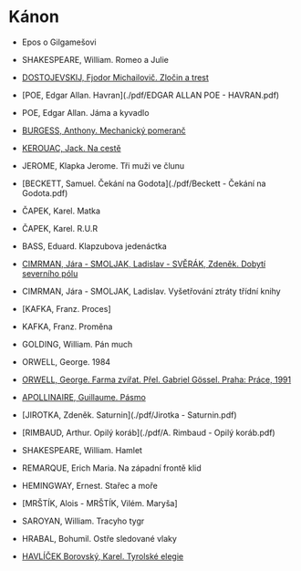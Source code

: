 # Kánon
- Epos o Gilgamešovi
- SHAKESPEARE, William. Romeo a Julie

- [DOSTOJEVSKIJ, Fjodor Michailovič. Zločin a trest](./pdf/zlocin_a_trest.pdf)
- [POE, Edgar Allan. Havran](./pdf/EDGAR ALLAN POE - HAVRAN.pdf)
- POE, Edgar Allan. Jáma a kyvadlo

- [BURGESS, Anthony. Mechanický pomeranč](./pdf/MECHAPOM.pdf)
- [KEROUAC, Jack. Na cestě](./pdf/Jack_Kerouac_Na_ceste.pdf)
- JEROME, Klapka Jerome. Tři muži ve člunu
- [BECKETT, Samuel. Čekání na Godota](./pdf/Beckett - Čekání na Godota.pdf)


- ČAPEK, Karel. Matka
- ČAPEK, Karel. R.U.R
- BASS, Eduard. Klapzubova jedenáctka
- [CIMRMAN, Jára - SMOLJAK, Ladislav - SVĚRÁK, Zdeněk. Dobytí severního pólu](./pdf/dobyti_severniho_polu.pdf)
- CIMRMAN, Jára - SMOLJAK, Ladislav. Vyšetřování ztráty třídní knihy

- [KAFKA, Franz. Proces]
- KAFKA, Franz. Proměna
- GOLDING, William. Pán much
- ORWELL, George. 1984
- [ORWELL, George. Farma zvířat. Přel. Gabriel Gössel. Praha: Práce, 1991](./pdf/farma_zvirat.pdf)
- [APOLLINAIRE, Guillaume. Pásmo](./pdf/Pásmo.pdf)
- [JIROTKA, Zdeněk. Saturnin](./pdf/Jirotka - Saturnin.pdf)
- [RIMBAUD, Arthur. Opilý koráb](./pdf/A. Rimbaud - Opilý koráb.pdf)
- SHAKESPEARE, William. Hamlet
- REMARQUE, Erich Maria. Na západní frontě klid
- HEMINGWAY, Ernest. Stařec a moře
- [MRŠTÍK, Alois - MRŠTÍK, Vilém. Maryša]
- SAROYAN, William. Tracyho tygr
- HRABAL, Bohumil. Ostře sledované vlaky
- [HAVLÍČEK Borovský, Karel. Tyrolské elegie](./pdf/tyrolske_elegie.pdf)





